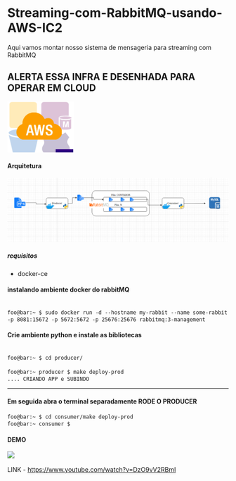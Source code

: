 # Streaming-com-RabbitMQ-usando-AWS-IC2
Aqui vamos montar nosso sistema de mensageria para streaming com RabbitMQ

## ALERTA ESSA INFRA E DESENHADA PARA OPERAR EM CLOUD 
![](aws.png)
#### Arquitetura 
![](image.png)


##### requisitos 

* docker-ce  

#### instalando ambiente docker do rabbitMQ
```console

foo@bar:~ $ sudo docker run -d --hostname my-rabbit --name some-rabbit -p 8081:15672 -p 5672:5672 -p 25676:25676 rabbitmq:3-management      

```

#### Crie ambiente python e instale as bibliotecas
```console

foo@bar:~ $ cd producer/

foo@bar:~ producer $ make deploy-prod
.... CRIANDO APP e SUBINDO

```
---
#### Em seguida abra o terminal separadamente RODE O PRODUCER
```console
foo@bar:~ $ cd consumer/make deploy-prod
foo@bar:~ consumer $ 

```


#### DEMO 

![](https://media.giphy.com/media/UrhsiAqpRVm73Psskz/giphy.gif)


LINK - https://www.youtube.com/watch?v=DzO9vV2RBmI
